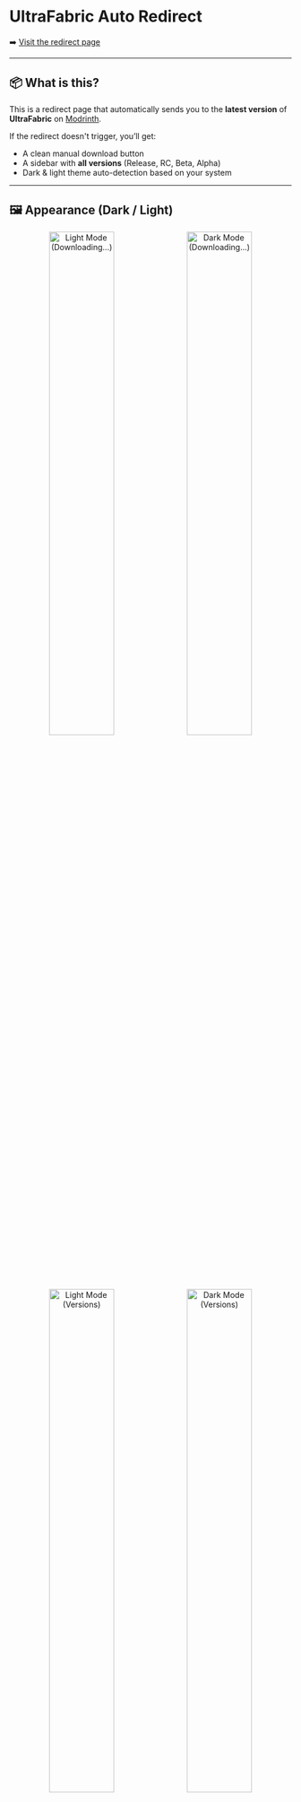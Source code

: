 # UltraFabric Auto Redirect

➡️ [Visit the redirect page](https://thelaval.github.io/ultrafabric/)

---

## 📦 What is this?

This is a redirect page that automatically sends you to the **latest version** of **UltraFabric** on [Modrinth](https://modrinth.com/modpack/ultrafabric).

If the redirect doesn't trigger, you’ll get:
- A clean manual download button
- A sidebar with **all versions** (Release, RC, Beta, Alpha)
- Dark & light theme auto-detection based on your system

---

## 🖼️ Appearance (Dark / Light)

<p align="center">
  <img src="https://github.com/user-attachments/assets/94a5004e-6da6-46ff-be63-9ed54e333ee2" alt="Light Mode (Downloading...)" width="48%" />
  <img src="https://github.com/user-attachments/assets/7c5e61d7-cbe4-44c5-b624-fcb7228eef87" alt="Dark Mode (Downloading...)" width="48%" />
</p>
<p align="center">
  <img src="https://github.com/user-attachments/assets/db24976d-d602-4e82-aa8c-6157c9638241" alt="Light Mode (Versions)" width="48%" />
  <img src="https://github.com/user-attachments/assets/df0b00bc-0b93-4294-8138-f87cecec88a9" alt="Dark Mode (Versions)" width="48%" />
</p>

---

## 🎨 Version Color Legend

| Type              | Color            | Description                                           |
|-------------------|------------------|-------------------------------------------------------|
| 🔵 Release         | Blue             | Official stable release, safe to use in production   |
| 🟢 Release Candidate (RC) | Green    | Almost stable, awaiting final validation             |
| 🟡 Beta            | Gold/Yellow      | Test builds with potential bugs, feedback welcome    |
| 🔴 Alpha           | Red              | Early preview, experimental and unstable             |

> Hover on version entries to see link previews and quickly download specific builds.
